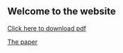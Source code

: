 ## Welcome to the website

[Click here to download pdf](https://github.com/xaviergp/website2/blob/master/Test_pdf.pdf)

[The paper](https://github.com/xaviergp/website2/edit/master/README.md)
